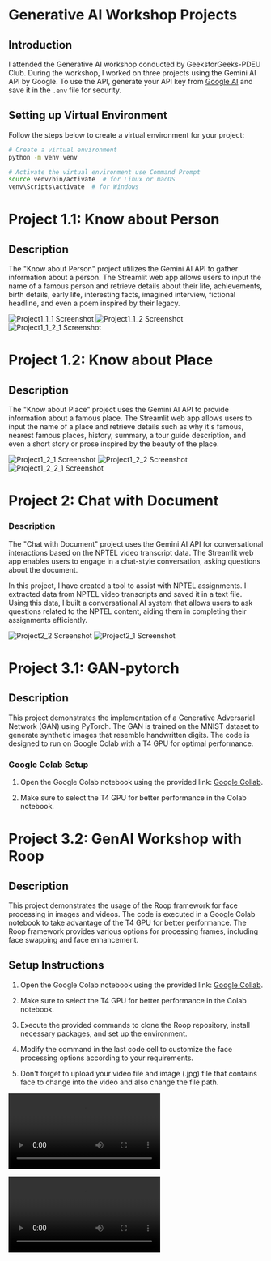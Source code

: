 # Generative AI Workshop Projects

## Introduction
I attended the Generative AI workshop conducted by GeeksforGeeks-PDEU Club. During the workshop, I worked on three projects using the Gemini AI API by Google. To use the API, generate your API key from [Google AI](https://ai.google.dev/) and save it in the `.env` file for security.

## Setting up Virtual Environment
Follow the steps below to create a virtual environment for your project:

```bash
# Create a virtual environment
python -m venv venv

# Activate the virtual environment use Command Prompt
source venv/bin/activate  # for Linux or macOS
venv\Scripts\activate  # for Windows
```

# Project 1.1: Know about Person
## Description
The "Know about Person" project utilizes the Gemini AI API to gather information about a person. The Streamlit web app allows users to input the name of a famous person and retrieve details about their life, achievements, birth details, early life, interesting facts, imagined interview, fictional headline, and even a poem inspired by their legacy.

![Project1_1_1 Screenshot](screenshots/project1_1/project1_1_1.PNG)
![Project1_1_2 Screenshot](screenshots/project1_1/project1_1_2.PNG)
![Project1_1_2_1 Screenshot](screenshots/project1_1/project1_1_2_1.PNG)

# Project 1.2: Know about Place
## Description
The "Know about Place" project uses the Gemini AI API to provide information about a famous place. The Streamlit web app allows users to input the name of a place and retrieve details such as why it's famous, nearest famous places, history, summary, a tour guide description, and even a short story or prose inspired by the beauty of the place.

![Project1_2_1 Screenshot](screenshots/project1_2/project1_2_1.PNG)
![Project1_2_2 Screenshot](screenshots/project1_2/project1_2_2.PNG)
![Project1_2_2_1 Screenshot](screenshots/project1_2/project1_2_2_1.PNG)

# Project 2: Chat with Document

### Description
The "Chat with Document" project uses the Gemini AI API for conversational interactions based on the NPTEL video transcript data. The Streamlit web app enables users to engage in a chat-style conversation, asking questions about the document.

In this project, I have created a tool to assist with NPTEL assignments. I extracted data from NPTEL video transcripts and saved it in a text file. Using this data, I built a conversational AI system that allows users to ask questions related to the NPTEL content, aiding them in completing their assignments efficiently.

![Project2_2 Screenshot](screenshots/project2/project2_1.PNG)
![Project2_1 Screenshot](screenshots/project2/project2_2.PNG)

# Project 3.1: GAN-pytorch

## Description
This project demonstrates the implementation of a Generative Adversarial Network (GAN) using PyTorch. The GAN is trained on the MNIST dataset to generate synthetic images that resemble handwritten digits. The code is designed to run on Google Colab with a T4 GPU for optimal performance.

### Google Colab Setup
1. Open the Google Colab notebook using the provided link: [Google Collab](https://colab.research.google.com).

2. Make sure to select the T4 GPU for better performance in the Colab notebook.

<!-- ![Project3_1 Screenshot](screenshots/project3_1.png) -->


# Project 3.2: GenAI Workshop with Roop

## Description
This project demonstrates the usage of the Roop framework for face processing in images and videos. The code is executed in a Google Colab notebook to take advantage of the T4 GPU for better performance. The Roop framework provides various options for processing frames, including face swapping and face enhancement.

## Setup Instructions
1. Open the Google Colab notebook using the provided link: [Google Collab](https://colab.research.google.com).

2. Make sure to select the T4 GPU for better performance in the Colab notebook.

3. Execute the provided commands to clone the Roop repository, install necessary packages, and set up the environment.

4. Modify the command in the last code cell to customize the face processing options according to your requirements.

5. Don't forget to upload your video file and image (.jpg) file that contains face to change into the video and also change the file path.

![Watch the Input Video](https://github.com/Smitpadshala99/Generative_AI/raw/main/data3/Aukat_dikhadi.mp4)

![Watch the Output Video](https://github.com/Smitpadshala99/Generative_AI/raw/main/screenshots/project3_2/Viratkohli_Aukat_dikhadi.mp4)
